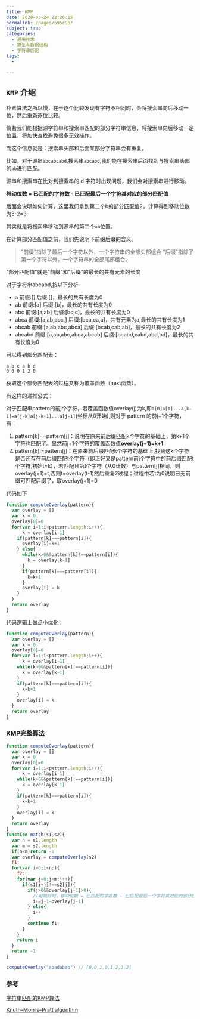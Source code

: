 ```yaml
---
title: KMP
date: 2020-03-24 22:26:15
permalink: /pages/595c9b/
subject: true
categories:
  - 通用技术
  - 算法与数据结构
  - 字符串匹配
tags:
  - 

---
```

## `KMP` 介绍

朴素算法之所以慢，在于逐个比较发现有字符不相同时，会将搜索串向后移动一位，然后重新逐位比较。

倘若我们能根据源字符串和搜索串匹配的部分字符串信息，将搜索串向后移动一定位置，将加快查找避免很多无效操作。

而这个信息就是：搜索串头部和后面某部分字符串会有重复。

比如，对于源串`abcabcabd`,搜索串`abcabd`,我们能在搜索串后面找到与搜索串头部的`ab`进行匹配。

源串和搜索串在比对到搜索串的 d 字符时出现问题，我们会对搜索串进行移动。

**移动位数 = 已匹配的字符数 - 已匹配最后一个字符其对应的部分匹配值**

后面会说明如何计算，这里我们拿到第二个b的部分匹配值2，计算得到移动位数为5-2=3

其实就是将搜索串移动到源串的第二个`ab`位置。

在计算部分匹配值之前，我们先说明下前缀后缀的含义。

> "前缀"指除了最后一个字符以外，一个字符串的全部头部组合
> "后缀"指除了第一个字符以外，一个字符串的全部尾部组合。

"部分匹配值"就是"前缀"和"后缀"的最长的共有元素的长度

对于字符串abcabd,按以下分析

- a 前缀:[] 后缀:[]，最长的共有长度为0
- ab 前缀:[a] 后缀:[b]，最长的共有长度为0
- abc 前缀:[a,ab] 后缀:[bc,c]，最长的共有长度为0
- abca 前缀:[a,ab,abc,] 后缀:[bca,ca,a]，共有元素为a,最长的共有长度为1
- abcab 前缀:[a,ab,abc,abca] 后缀:[bcab,cab,ab]，最长的共有长度为2
- abcabd 前缀:[a,ab,abc,abca,abcab] 后缀:[bcabd,cabd,abd,bd]，最长的共有长度为0

可以得到部分匹配表：
```
a b c a b d
0 0 0 1 2 0 
```

获取这个部分匹配表的过程又称为覆盖函数（next函数）。

有这样的递推公式：

对于匹配串pattern的前j个字符，若覆盖函数值overlay(j)为k,即`a[0]a[1]...a[k-1]=a[j-k]a[j-k+1]...a[j-1]`(坐标从0开始),则对于 pattern 的前j+1个字符，有：
1. pattern[k]==pattern[j]：说明在原来前后缀匹配k个字符的基础上，第k+1个字符也匹配了。显然前j+1个字符的覆盖函数值**overlay(j+1)=k+1**
2. pattern[k]!=pattern[j]：在原来前后缀匹配k个字符的基础上,找到这k个字符是否还存在前后缀匹配t个字符（即正好又是pattern前j个字符中的前后缀匹配t个字符,初始t=k），若匹配且第t个字符（从0计数）与pattern[j]相同，则overlay(j+1)=t,否则t=overlay(t-1)然后重复2过程；过程中若t为0说明已无前缀可匹配后缀了，取overlay(j+1)=0

代码如下
```js
function computeOverlay(pattern){
  var overlay = []
  var k = 0
  overlay[0]=0
  for(var i=1;i<pattern.length;i++){
	  k = overlay[i-1]
    if(pattern[k]===pattern[i]){
      overlay[i]=k+1
    } else{
      while(k>0&&pattern[k]!==pattern[i]){
        k = overlay[k-1]
      }
      if(pattern[k]===pattern[i]){
        k=k+1
      }
      overlay[i] = k
    }
  }
  return overlay
}
```

代码逻辑上做点小优化：
```js
function computeOverlay(pattern){
  var overlay = []
  var k = 0
  overlay[0]=0
  for(var i=1;i<pattern.length;i++){
	  k = overlay[i-1]
    while(k>0&&pattern[k]!==pattern[i]){
      k = overlay[k-1]
    }
    if(pattern[k]===pattern[i]){
      k=k+1
    }
    overlay[i] = k
  }
  return overlay
}
```

### KMP完整算法
```js
function computeOverlay(pattern){
  var overlay = []
  var k = 0
  overlay[0]=0
  for(var i=1;i<pattern.length;i++){
	  k = overlay[i-1]
    while(k>0&&pattern[k]!==pattern[i]){
      k = overlay[k-1]
    }
    if(pattern[k]===pattern[i]){
      k=k+1
    }
    overlay[i] = k
  }
  return overlay
}
function match(s1,s2){
  var n = s1.length
  var m = s2.length
  if(n<m)return -1
  var overlay = computeOverlay(s2)
  f1:
  for(var i=0;i<n;){
    f2:
    for(var j=0;j<m;j++){
      if(s1[i+j]!==s2[j]){
        if(j>0&&overlay[j-1]>0){
          //可跳跃时，移动位数 = 已匹配的字符数 - 已匹配最后一个字符其对应的部分匹配值
          i+=j-1-overlay[j-1]
        } else{
          i++
        }
        continue f1;
      }
    }
    return i
  }
  return -1
}
```
```js
computeOverlay("abadabab") // [0,0,1,0,1,2,3,2]
```

### 参考

<a href="http://www.ruanyifeng.com/blog/2013/05/Knuth%E2%80%93Morris%E2%80%93Pratt_algorithm.html">字符串匹配的KMP算法</a>

<a href="https://en.wikipedia.org/wiki/Knuth%E2%80%93Morris%E2%80%93Pratt_algorithm">Knuth–Morris–Pratt algorithm</a>
